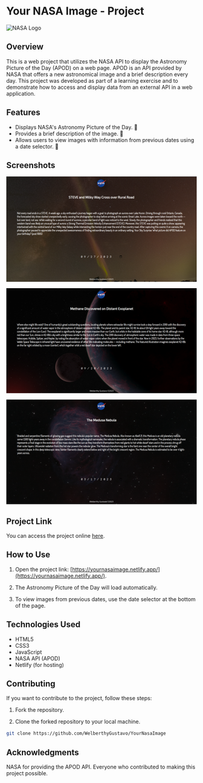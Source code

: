 # Your NASA Image - Project

![NASA Logo](https://www.nasa.gov/wp-content/themes/nasa/assets/images/nasa-logo.svg)

## Overview

This is a web project that utilizes the NASA API to display the Astronomy Picture of the Day (APOD) on a web page. APOD is an API provided by NASA that offers a new astronomical image and a brief description every day. This project was developed as part of a learning exercise and to demonstrate how to access and display data from an external API in a web application.

## Features

- Displays NASA's Astronomy Picture of the Day. 🌠
- Provides a brief description of the image. 🚀
- Allows users to view images with information from previous dates using a date selector. 🌌

## Screenshots

![Screenshot 1](/ScreenshotNasaOne.png)

![Screenshot 2](/ScreenshotNasaTwo.png)

![Screenshot 3](/ScreenshotNasaThree.png)

## Project Link

You can access the project online [here](https://yournasaimage.netlify.app/).

## How to Use

1. Open the project link: [https://yournasaimage.netlify.app/](https://yournasaimage.netlify.app/).

2. The Astronomy Picture of the Day will load automatically.

3. To view images from previous dates, use the date selector at the bottom of the page.


## Technologies Used

- HTML5
- CSS3
- JavaScript
- NASA API (APOD)
- Netlify (for hosting)

## Contributing

If you want to contribute to the project, follow these steps:

1. Fork the repository.

2. Clone the forked repository to your local machine.

```bash
git clone https://github.com/WelberthyGustavo/YourNasaImage
```

## Acknowledgments
NASA for providing the APOD API.
Everyone who contributed to making this project possible.



